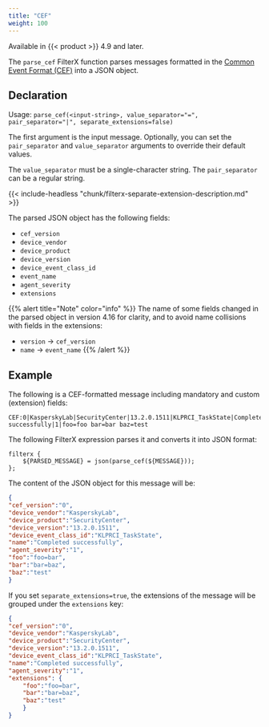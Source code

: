 ```yaml
---
title: "CEF"
weight: 100
---
```

<!-- This file is under the copyright of Axoflow, and licensed under Apache License 2.0, except for using the Axoflow and AxoSyslog trademarks. -->



Available in {{< product >}} 4.9 and later.

The `parse_cef` FilterX function parses messages formatted in the [Common Event Format (CEF)](https://www.microfocus.com/documentation/arcsight/arcsight-smartconnectors-8.3/cef-implementation-standard/Content/CEF/Chapter%201%20What%20is%20CEF.htm) into a JSON object.

## Declaration

Usage: `parse_cef(<input-string>, value_separator="=", pair_separator="|", separate_extensions=false)`

The first argument is the input message. Optionally, you can set the `pair_separator` and `value_separator` arguments to override their default values.

The `value_separator` must be a single-character string. The `pair_separator` can be a regular string.

{{< include-headless "chunk/filterx-separate-extension-description.md" >}}

The parsed JSON object has the following fields:

- `cef_version`
- `device_vendor`
- `device_product`
- `device_version`
- `device_event_class_id`
- `event_name`
- `agent_severity`
- `extensions`

{{% alert title="Note" color="info" %}}
The name of some fields changed in the parsed object in version 4.16 for clarity, and to avoid name collisions with fields in the extensions:

- `version` -> `cef_version`
- `name` -> `event_name`
{{% /alert %}}

## Example

The following is a CEF-formatted message including mandatory and custom (extension) fields:

```shell
CEF:0|KasperskyLab|SecurityCenter|13.2.0.1511|KLPRCI_TaskState|Completed successfully|1|foo=foo bar=bar baz=test
```

The following FilterX expression parses it and converts it into JSON format:

```shell
filterx {
    ${PARSED_MESSAGE} = json(parse_cef(${MESSAGE}));
};
```

The content of the JSON object for this message will be:

```json
{
"cef_version":"0",
"device_vendor":"KasperskyLab",
"device_product":"SecurityCenter",
"device_version":"13.2.0.1511",
"device_event_class_id":"KLPRCI_TaskState",
"name":"Completed successfully",
"agent_severity":"1",
"foo":"foo=bar",
"bar":"bar=baz",
"baz":"test"
}
```

If you set `separate_extensions=true`, the extensions of the message will be grouped under the `extensions` key:

```json
{
"cef_version":"0",
"device_vendor":"KasperskyLab",
"device_product":"SecurityCenter",
"device_version":"13.2.0.1511",
"device_event_class_id":"KLPRCI_TaskState",
"name":"Completed successfully",
"agent_severity":"1",
"extensions": {
    "foo":"foo=bar",
    "bar":"bar=baz",
    "baz":"test"
    }
}
```
